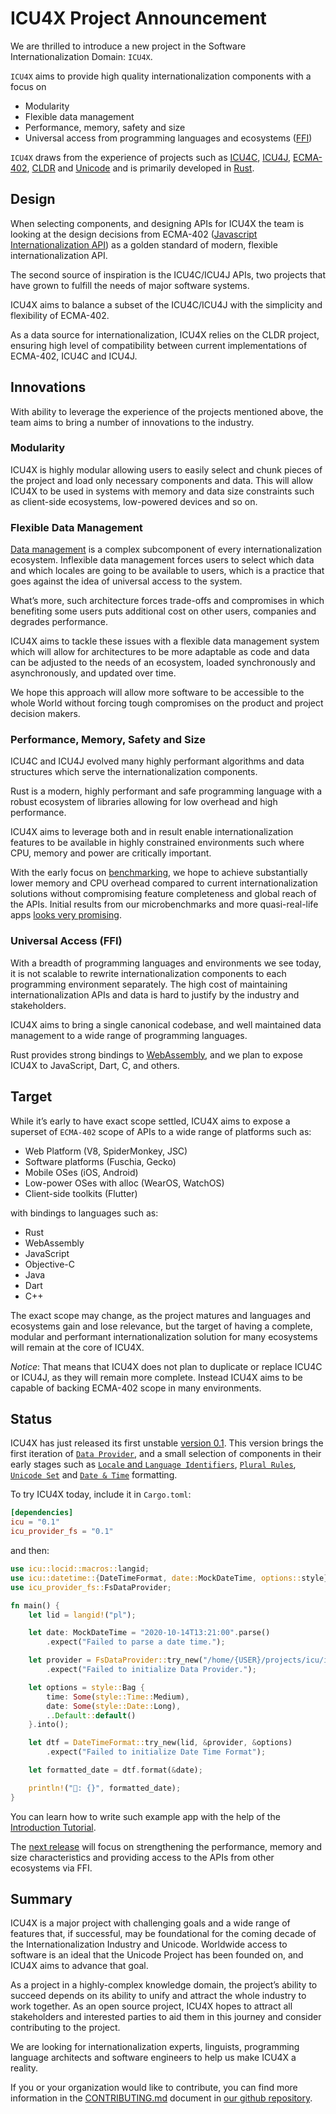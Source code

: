 # ICU4X Project Announcement

We are thrilled to introduce a new project in the Software Internationalization Domain: `ICU4X`.

`ICU4X` aims to provide high quality internationalization components with a focus on
* Modularity
* Flexible data management
* Performance, memory, safety and size
* Universal access from programming languages and ecosystems ([FFI](https://en.wikipedia.org/wiki/Foreign_function_interface))

`ICU4X` draws from the experience of projects such as [ICU4C](http://site.icu-project.org/home), [ICU4J](http://site.icu-project.org/home), [ECMA-402](https://www.ecma-international.org/publications/standards/Ecma-402.htm), [CLDR](http://cldr.unicode.org/) and [Unicode](https://home.unicode.org/) and is primarily developed in [Rust](https://www.rust-lang.org/).

## Design

When selecting components, and designing APIs for ICU4X the team is looking at the design decisions from ECMA-402 ([Javascript Internationalization API](https://developer.mozilla.org/en-US/docs/Web/JavaScript/Reference/Global_Objects/Intl)) as a golden standard of modern, flexible internationalization API.

The second source of inspiration is the ICU4C/ICU4J APIs, two projects that have grown to fulfill the needs of major software systems.

ICU4X aims to balance a subset of the ICU4C/ICU4J with the simplicity and flexibility of ECMA-402.

As a data source for internationalization, ICU4X relies on the CLDR project, ensuring high level of compatibility between current implementations of ECMA-402, ICU4C and ICU4J.

## Innovations

With ability to leverage the experience of the projects mentioned above, the team aims to bring a number of innovations to the industry.

### Modularity

ICU4X is highly modular allowing users to easily select and chunk pieces of the project and load only necessary components and data. This will allow ICU4X to be used in systems with memory and data size constraints such as client-side ecosystems, low-powered devices and so on.

### Flexible Data Management

[Data management](https://github.com/unicode-org/icu4x/blob/main/docs/data-pipeline.md) is a complex subcomponent of every internationalization ecosystem. Inflexible data management forces users to select which data and which locales are going to be available to users, which is a practice that goes against the idea of universal access to the system.

What’s more, such architecture forces trade-offs and compromises in which benefiting some users puts additional cost on other users, companies and degrades performance.

ICU4X aims to tackle these issues with a flexible data management system which will allow for architectures to be more adaptable as code and data can be adjusted to the needs of an ecosystem, loaded synchronously and asynchronously, and updated over time.

We hope this approach will allow more software to be accessible to the whole World without forcing tough compromises on the product and project decision makers.

### Performance, Memory, Safety and Size

ICU4C and ICU4J evolved many highly performant algorithms and data structures which serve the internationalization components.

Rust is a modern, highly performant and safe programming language with a robust ecosystem of libraries allowing for low overhead and high performance.

ICU4X aims to leverage both and in result enable internationalization features to be available in highly constrained environments such where CPU, memory and power are critically important.

With the early focus on [benchmarking](https://github.com/unicode-org/icu4x/wiki/Benchmarking), we hope to achieve substantially lower memory and CPU overhead compared to current internationalization solutions without compromising feature completeness and global reach of the APIs. Initial results from our microbenchmarks and more quasi-real-life apps [looks very promising](https://github.com/zbraniecki/intl-measurements/).

### Universal Access (FFI)

With a breadth of programming languages and environments we see today, it is not scalable to rewrite internationalization components to each programming environment separately. The high cost of maintaining internationalization APIs and data is hard to justify by the industry and stakeholders.

ICU4X aims to bring a single canonical codebase, and well maintained data management to a wide range of programming languages.

Rust provides strong bindings to [WebAssembly](https://webassembly.org/), and we plan to expose ICU4X to JavaScript, Dart, C, and others.

## Target

While it’s early to have exact scope settled, ICU4X aims to expose a superset of `ECMA-402` scope of APIs to a wide range of platforms such as:

* Web Platform (V8, SpiderMonkey, JSC)
* Software platforms (Fuschia, Gecko)
* Mobile OSes (iOS, Android)
* Low-power OSes with alloc (WearOS, WatchOS)
* Client-side toolkits (Flutter)

with bindings to languages such as:

* Rust
* WebAssembly
* JavaScript
* Objective-C
* Java
* Dart
* C++

The exact scope may change, as the project matures and languages and ecosystems gain and lose relevance, but the target of having a complete, modular and performant internationalization solution for many ecosystems will remain at the core of ICU4X.

*Notice*: That means that ICU4X does not plan to duplicate or replace ICU4C or ICU4J, as they will remain more complete. Instead ICU4X aims to be capable of backing ECMA-402 scope in many environments.

## Status

ICU4X has just released its first unstable [version 0.1](https://github.com/unicode-org/icu4x/releases/tag/icu%400.1.0). This version brings the first iteration of [`Data Provider`](https://docs.rs/icu_provider/0.1.0/icu_provider/), and a small selection of components in their early stages such as [`Locale` and `Language Identifiers`](https://docs.rs/icu/0.1.0/icu/locid/index.html), [`Plural Rules`](https://docs.rs/icu/0.1.0/icu/plurals/index.html), [`Unicode Set`](https://docs.rs/icu/0.1.0/icu/uniset/index.html) and [`Date & Time`](https://docs.rs/icu/0.1.0/icu/datetime/index.html) formatting.

To try ICU4X today, include it in `Cargo.toml`:

```toml
[dependencies]
icu = "0.1"
icu_provider_fs = "0.1"
```

and then:

```rust
use icu::locid::macros::langid;
use icu::datetime::{DateTimeFormat, date::MockDateTime, options::style};
use icu_provider_fs::FsDataProvider;

fn main() {
    let lid = langid!("pl");

    let date: MockDateTime = "2020-10-14T13:21:00".parse()
        .expect("Failed to parse a date time.");

    let provider = FsDataProvider::try_new("/home/{USER}/projects/icu/icu4x-data")
        .expect("Failed to initialize Data Provider.");

    let options = style::Bag {
        time: Some(style::Time::Medium),
        date: Some(style::Date::Long),
        ..Default::default()
    }.into();

    let dtf = DateTimeFormat::try_new(lid, &provider, &options)
        .expect("Failed to initialize Date Time Format");

    let formatted_date = dtf.format(&date);

    println!("📅: {}", formatted_date);
}
```

You can learn how to write such example app with the help of the [Introduction Tutorial](https://github.com/unicode-org/icu4x/wiki/Introduction-to-ICU4X-for-Rust).

The [next release](https://github.com/unicode-org/icu4x/issues/239) will focus on strengthening the performance, memory and size characteristics and providing access to the APIs from other ecosystems via FFI.

## Summary

ICU4X is a major project with challenging goals and a wide range of features that, if successful, may be foundational for the coming decade of the Internationalization Industry and Unicode. Worldwide access to software is an ideal that the Unicode Project has been founded on, and ICU4X aims to advance that goal.

As a project in a highly-complex knowledge domain, the project’s ability to succeed depends on its ability to unify and attract the whole industry to work together. As an open source project, ICU4X hopes to attract all stakeholders and interested parties to aid them in this journey and consider contributing to the project.

We are looking for internationalization experts, linguists, programming language architects and software engineers to help us make ICU4X a reality.

If you or your organization would like to contribute, you can find more information in the [CONTRIBUTING.md](https://github.com/unicode-org/icu4x/blob/main/CONTRIBUTING.md) document in [our github repository](https://github.com/unicode-org/icu4x).
